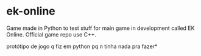 # ek-online
 
Game made in Python to test stuff for main game in development called EK Online.
Official game repo use C++.

protótipo de jogo q fiz em python pq n tinha nada pra fazer*
